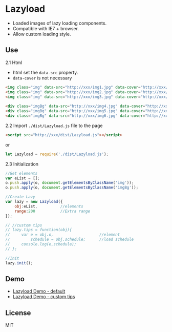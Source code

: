 # Lazyload

- Loaded images of lazy loading components.
- Compatible with IE7 + browser.
- Allow custom loading style.

## Use

2.1 Html

- html set the `data-src` property.
- `data-cover` is not necessary

```html
<img class="img" data-src="http://xxx/img1.jpg" data-cover="http://xxx/img1-cover.jpg">
<img class="img" data-src="http://xxx/img2.jpg" data-cover="http://xxx/img2-cover.jpg">
<img class="img" data-src="http://xxx/img3.jpg" data-cover="http://xxx/img3-cover.jpg">
 
<div class="imgBg" data-src="http://xxx/img4.jpg" data-cover="http://xxx/img4-cover.jpg"></div>
<div class="imgBg" data-src="http://xxx/img5.jpg" data-cover="http://xxx/img5-cover.jpg"></div>
<div class="imgBg" data-src="http://xxx/img6.jpg" data-cover="http://xxx/img6-cover.jpg"></div>
```

2.2 Import `./dist/Lazyload.js` file to the page

```html
<script src="http://xxx/dist/Lazyload.js"></script>
```

or
```javascript
let Lazyload = require('./dist/Lazyload.js');
```

2.3 Initialization
```javascript
//Get elements
var eList = [];
o.push.apply(o, document.getElementsByClassName('img'));
o.push.apply(o, document.getElementsByClassName('imgBg'));

//Create Lazy
var lazy = new Lazyload({
    obj:eList,          //elements
    range:200           //Extra range
});

// //custom tips
// lazy.tips = function(obj){
//     var e = obj.o,                    //element
//         schedule = obj.schedule;      //load schedule
//     console.log(e,schedule);
// };

//Init
lazy.init();
```



## Demo

- [Lazyload Demo - default](https://sbfkcel.github.io/lazyload/)
- [Lazyload Demo - custom tips](https://sbfkcel.github.io/lazyload/)

## License
MIT